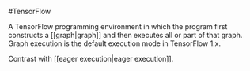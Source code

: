 #TensorFlow

A TensorFlow programming environment in which the program first constructs
a [[graph|graph]] and then executes all or part of that graph. Graph
execution is the default execution mode in TensorFlow 1.x.

Contrast with [[eager execution|eager execution]].

